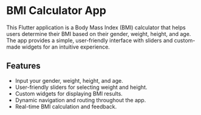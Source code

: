 # BMI Calculator App

This Flutter application is a Body Mass Index (BMI) calculator that helps users determine their BMI based on their gender, weight, height, and age. The app provides a simple, user-friendly interface with sliders and custom-made widgets for an intuitive experience.

## Features

- Input your gender, weight, height, and age.
- User-friendly sliders for selecting weight and height.
- Custom widgets for displaying BMI results.
- Dynamic navigation and routing throughout the app.
- Real-time BMI calculation and feedback.
